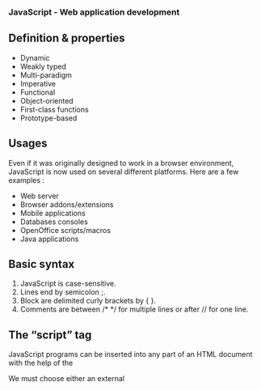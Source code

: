 ### JavaScript - Web application development

## Definition & properties
- Dynamic
- Weakly typed
- Multi-paradigm
- Imperative
- Functional
- Object-oriented
- First-class functions
- Prototype-based

## Usages
Even if it was originally designed to work in a browser environment, JavaScript is now used on several different platforms. Here are a few examples :

- Web server
- Browser addons/extensions
- Mobile applications
- Databases consoles
- OpenOffice scripts/macros
- Java applications


## Basic syntax

1. JavaScript is case-sensitive.
2. Lines end by semicolon ;.
3. Block are delimited curly brackets by { }.
4. Comments are between /* */ for multiple lines or after // for one line.


## The “script” tag

JavaScript programs can be inserted into any part of an HTML document with the help of the <script> tag.

For instance:
```html
<!DOCTYPE HTML>
<html>

<body>

  <p>Before the script...</p>

  <script>
    alert( 'Hello, world!' );
  </script>

  <p>...After the script.</p>

</body>

</html>
```
The <script> tag contains JavaScript code which is automatically executed when the browser processes the tag.


## External scripts

If we have a lot of JavaScript code, we can put it into a separate file.

Script files are attached to HTML with the src attribute:
```js
<script src="/path/to/script.js"></script>
```
Here, /path/to/script.js is an absolute path to the script from the site root. One can also provide a relative path from the current page. For instance, src="script.js" would mean a file "script.js" in the current folder.

We can give a full URL as well. For instance:
```
<script src="https://cdnjs.cloudflare.com/ajax/libs/lodash.js/3.2.0/lodash.js"></script>
```
To attach several scripts, use multiple tags:
```js
<script src="/js/script1.js"></script>
<script src="/js/script2.js"></script>
…
```
Please note:

As a rule, only the simplest scripts are put into HTML. More complex ones reside in separate files.

The benefit of a separate file is that the browser will download it and store it in its cache.

Other pages that reference the same script will take it from the cache instead of downloading it, so the file is actually downloaded only once.

That reduces traffic and makes pages faster.
If src is set, the script content is ignored.

A single <script> tag can’t have both the src attribute and code inside.

This won’t work:

           
<script src="file.js">
  alert(1); // the content is ignored, because src is set
</script>

We must choose either an external <script src="…"> or a regular <script> with code.

The example above can be split into two scripts to work:

<script src="file.js"></script>
<script>
  alert(1);
</script>




